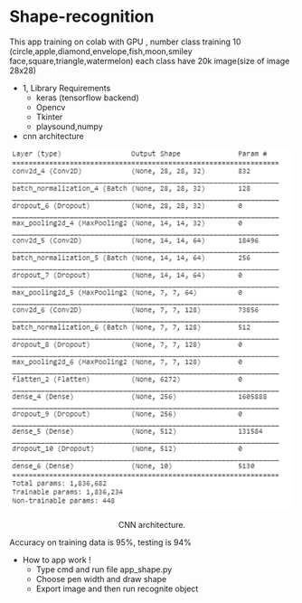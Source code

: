 # Shape-recognition
This app training on colab with GPU , number class training 10 (circle,apple,diamond,envelope,fish,moon,smiley face,square,triangle,watermelon) each class have 20k image(size of image 28x28)
* 1, Library Requirements
  * keras (tensorflow backend)
  * Opencv
  * Tkinter
  * playsound,numpy
* cnn architecture

<div align="center">

<img src="image test/cnn_layer.jpg" width="700px"/>
<p> CNN </b>  architecture.</p>

</div>

Accuracy on training data is 95%, testing is 94%

* How to app work !
  * Type cmd and run file app_shape.py
  * Choose pen width and draw shape
  * Export image and then run recognite object
